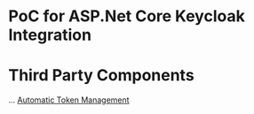 # PoC for ASP.Net Core Keycloak Integration

# Third Party Components
...
[Automatic Token Management](https://github.com/IdentityServer/IdentityServer4.Samples/tree/master/Clients/src/MvcHybridAutomaticRefresh/AutomaticTokenManagement)